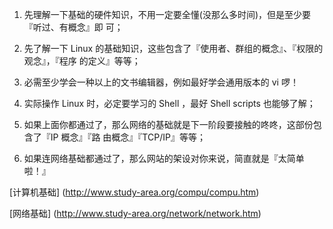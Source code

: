 1. 先理解一下基础的硬件知识，不用一定要全懂(没那么多时间)，但是至少要『听过、有概念』即 可；

2. 先了解一下 Linux 的基础知识，这些包含了『使用者、群组的概念』、『权限的观念』，『程序 的定义』等等；

3. 必需至少学会一种以上的文书编辑器，例如最好学会通用版本的 vi 啰！

4. 实际操作 Linux 时，必定要学习的 Shell ，最好 Shell scripts 也能够了解；

5. 如果上面你都通过了，那么网络的基础就是下一阶段要接触的咚咚，这部份包含了『IP 概念』『路 由概念』『TCP/IP』等等；

6. 如果连网络基础都通过了，那么网站的架设对你来说，简直就是『太简单啦！』

[计算机基础] (http://www.study-area.org/compu/compu.htm)

[网络基础] (http://www.study-area.org/network/network.htm)

